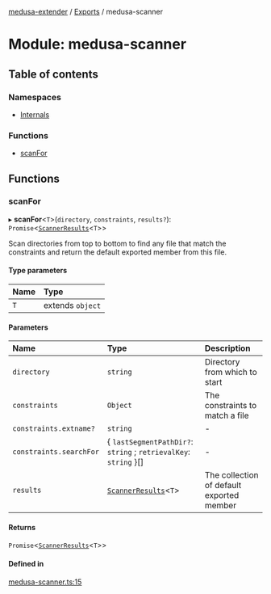 [medusa-extender](../README.md) / [Exports](../modules.md) / medusa-scanner

# Module: medusa-scanner

## Table of contents

### Namespaces

- [Internals](medusa_scanner.Internals.md)

### Functions

- [scanFor](medusa_scanner.md#scanfor)

## Functions

### scanFor

▸ **scanFor**<`T`\>(`directory`, `constraints`, `results?`): `Promise`<[`ScannerResults`](medusa_scanner.Internals.md#scannerresults)<`T`\>\>

Scan directories from top to bottom to find any file that match the constraints and return the default exported
member from this file.

#### Type parameters

| Name | Type |
| :------ | :------ |
| `T` | extends `object` |

#### Parameters

| Name | Type | Description |
| :------ | :------ | :------ |
| `directory` | `string` | Directory from which to start |
| `constraints` | `Object` | The constraints to match a file |
| `constraints.extname?` | `string` | - |
| `constraints.searchFor` | { `lastSegmentPathDir?`: `string` ; `retrievalKey`: `string`  }[] | - |
| `results` | [`ScannerResults`](medusa_scanner.Internals.md#scannerresults)<`T`\> | The collection of default exported member |

#### Returns

`Promise`<[`ScannerResults`](medusa_scanner.Internals.md#scannerresults)<`T`\>\>

#### Defined in

[medusa-scanner.ts:15](https://github.com/adrien2p/medusa-extender/blob/55d8212/src/medusa-scanner.ts#L15)
